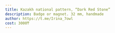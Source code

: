 ```yaml
---
title: Kazakh national pattern, “Dark Red Stone”
description: Badge or magnet. 32 mm, handmade
author: https://t.me/Irina_7owl
cost: 3000₸
---
```

